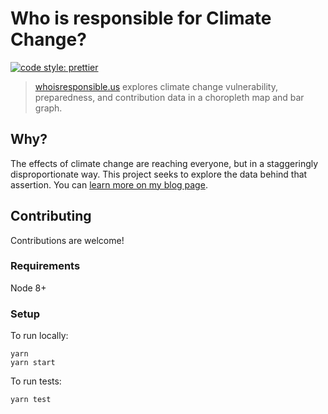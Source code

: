 # Who is responsible for Climate Change?
[![code style: prettier](https://img.shields.io/badge/code_style-prettier-ff69b4.svg?style=flat-square)](https://github.com/prettier/prettier)


> [whoisresponsible.us](https://whoisresponsible.us) explores climate change vulnerability, preparedness, and contribution data in a choropleth map and bar graph.

## Why?

The effects of climate change are reaching everyone, but in a staggeringly disproportionate way. This project seeks to explore the data behind that assertion. You can [learn more on my blog page](https://climatechronicle.in).

## Contributing

Contributions are welcome!

### Requirements

Node 8+

### Setup
To run locally:
```
yarn
yarn start
```

To run tests:
```
yarn test
```
